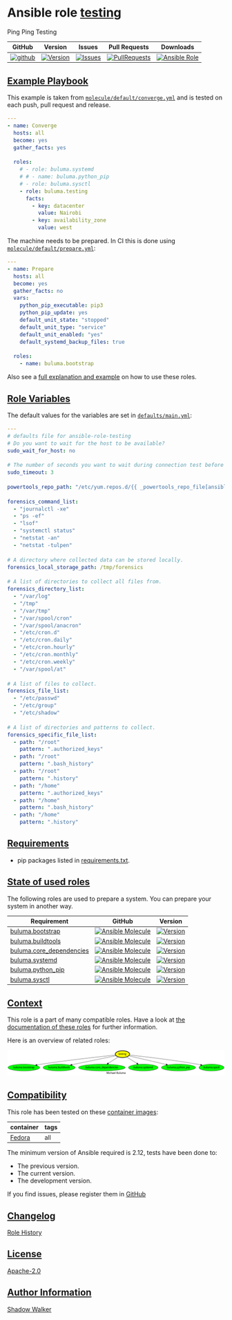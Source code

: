 # Ansible role [testing](https://galaxy.ansible.com/ui/standalone/roles/buluma/testing/documentation)

Ping Ping Testing

|GitHub|Version|Issues|Pull Requests|Downloads|
|------|-------|------|-------------|---------|
|[![github](https://github.com/buluma/ansible-role-testing/actions/workflows/molecule.yml/badge.svg)](https://github.com/buluma/ansible-role-testing/actions/workflows/molecule.yml)|[![Version](https://img.shields.io/github/release/buluma/ansible-role-testing.svg)](https://github.com/buluma/ansible-role-testing/releases/)|[![Issues](https://img.shields.io/github/issues/buluma/ansible-role-testing.svg)](https://github.com/buluma/ansible-role-testing/issues/)|[![PullRequests](https://img.shields.io/github/issues-pr-closed-raw/buluma/ansible-role-testing.svg)](https://github.com/buluma/ansible-role-testing/pulls/)|[![Ansible Role](https://img.shields.io/ansible/role/d/buluma/testing)](https://galaxy.ansible.com/ui/standalone/roles/buluma/testing/documentation)|

## [Example Playbook](#example-playbook)

This example is taken from [`molecule/default/converge.yml`](https://github.com/buluma/ansible-role-testing/blob/master/molecule/default/converge.yml) and is tested on each push, pull request and release.

```yaml
---
- name: Converge
  hosts: all
  become: yes
  gather_facts: yes

  roles:
    # - role: buluma.systemd
    # # - name: buluma.python_pip
    # - role: buluma.sysctl
    - role: buluma.testing
      facts:
        - key: datacenter
          value: Nairobi
        - key: availability_zone
          value: west
```

The machine needs to be prepared. In CI this is done using [`molecule/default/prepare.yml`](https://github.com/buluma/ansible-role-testing/blob/master/molecule/default/prepare.yml):

```yaml
---
- name: Prepare
  hosts: all
  become: yes
  gather_facts: no
  vars:
    python_pip_executable: pip3
    python_pip_update: yes
    default_unit_state: "stopped"
    default_unit_type: "service"
    default_unit_enabled: "yes"
    default_systemd_backup_files: true

  roles:
    - name: buluma.bootstrap
```

Also see a [full explanation and example](https://buluma.github.io/how-to-use-these-roles.html) on how to use these roles.

## [Role Variables](#role-variables)

The default values for the variables are set in [`defaults/main.yml`](https://github.com/buluma/ansible-role-testing/blob/master/defaults/main.yml):

```yaml
---
# defaults file for ansible-role-testing
# Do you want to wait for the host to be available?
sudo_wait_for_host: no

# The number of seconds you want to wait during connection test before failing.
sudo_timeout: 3

powertools_repo_path: "/etc/yum.repos.d/{{ _powertools_repo_file[ansible_distribution] }}"

forensics_command_list:
  - "journalctl -xe"
  - "ps -ef"
  - "lsof"
  - "systemctl status"
  - "netstat -an"
  - "netstat -tulpen"

# A directory where collected data can be stored locally.
forensics_local_storage_path: /tmp/forensics

# A list of directories to collect all files from.
forensics_directory_list:
  - "/var/log"
  - "/tmp"
  - "/var/tmp"
  - "/var/spool/cron"
  - "/var/spool/anacron"
  - "/etc/cron.d"
  - "/etc/cron.daily"
  - "/etc/cron.hourly"
  - "/etc/cron.monthly"
  - "/etc/cron.weekly"
  - "/var/spool/at"

# A list of files to collect.
forensics_file_list:
  - "/etc/passwd"
  - "/etc/group"
  - "/etc/shadow"

# A list of directories and patterns to collect.
forensics_specific_file_list:
  - path: "/root"
    pattern: ".authorized_keys"
  - path: "/root"
    pattern: ".bash_history"
  - path: "/root"
    pattern: ".history"
  - path: "/home"
    pattern: ".authorized_keys"
  - path: "/home"
    pattern: ".bash_history"
  - path: "/home"
    pattern: ".history"
```

## [Requirements](#requirements)

- pip packages listed in [requirements.txt](https://github.com/buluma/ansible-role-testing/blob/master/requirements.txt).

## [State of used roles](#state-of-used-roles)

The following roles are used to prepare a system. You can prepare your system in another way.

| Requirement | GitHub | Version |
|-------------|--------|--------|
|[buluma.bootstrap](https://galaxy.ansible.com/buluma/bootstrap)|[![Ansible Molecule](https://github.com/buluma/ansible-role-bootstrap/actions/workflows/molecule.yml/badge.svg)](https://github.com/buluma/ansible-role-bootstrap/actions/workflows/molecule.yml)|[![Version](https://img.shields.io/github/release/buluma/ansible-role-bootstrap.svg)](https://github.com/shadowwalker/ansible-role-bootstrap)|
|[buluma.buildtools](https://galaxy.ansible.com/buluma/buildtools)|[![Ansible Molecule](https://github.com/buluma/ansible-role-buildtools/actions/workflows/molecule.yml/badge.svg)](https://github.com/buluma/ansible-role-buildtools/actions/workflows/molecule.yml)|[![Version](https://img.shields.io/github/release/buluma/ansible-role-buildtools.svg)](https://github.com/shadowwalker/ansible-role-buildtools)|
|[buluma.core_dependencies](https://galaxy.ansible.com/buluma/core_dependencies)|[![Ansible Molecule](https://github.com/buluma/ansible-role-core_dependencies/actions/workflows/molecule.yml/badge.svg)](https://github.com/buluma/ansible-role-core_dependencies/actions/workflows/molecule.yml)|[![Version](https://img.shields.io/github/release/buluma/ansible-role-core_dependencies.svg)](https://github.com/shadowwalker/ansible-role-core_dependencies)|
|[buluma.systemd](https://galaxy.ansible.com/buluma/systemd)|[![Ansible Molecule](https://github.com/buluma/ansible-role-systemd/actions/workflows/molecule.yml/badge.svg)](https://github.com/buluma/ansible-role-systemd/actions/workflows/molecule.yml)|[![Version](https://img.shields.io/github/release/buluma/ansible-role-systemd.svg)](https://github.com/shadowwalker/ansible-role-systemd)|
|[buluma.python_pip](https://galaxy.ansible.com/buluma/python_pip)|[![Ansible Molecule](https://github.com/buluma/ansible-role-python_pip/actions/workflows/molecule.yml/badge.svg)](https://github.com/buluma/ansible-role-python_pip/actions/workflows/molecule.yml)|[![Version](https://img.shields.io/github/release/buluma/ansible-role-python_pip.svg)](https://github.com/shadowwalker/ansible-role-python_pip)|
|[buluma.sysctl](https://galaxy.ansible.com/buluma/sysctl)|[![Ansible Molecule](https://github.com/buluma/ansible-role-sysctl/actions/workflows/molecule.yml/badge.svg)](https://github.com/buluma/ansible-role-sysctl/actions/workflows/molecule.yml)|[![Version](https://img.shields.io/github/release/buluma/ansible-role-sysctl.svg)](https://github.com/shadowwalker/ansible-role-sysctl)|

## [Context](#context)

This role is a part of many compatible roles. Have a look at [the documentation of these roles](https://buluma.github.io/) for further information.

Here is an overview of related roles:

![dependencies](https://raw.githubusercontent.com/buluma/ansible-role-testing/png/requirements.png "Dependencies")

## [Compatibility](#compatibility)

This role has been tested on these [container images](https://hub.docker.com/u/buluma):

|container|tags|
|---------|----|
|[Fedora](https://hub.docker.com/repository/docker/buluma/fedora/general)|all|

The minimum version of Ansible required is 2.12, tests have been done to:

- The previous version.
- The current version.
- The development version.

If you find issues, please register them in [GitHub](https://github.com/buluma/ansible-role-testing/issues)

## [Changelog](#changelog)

[Role History](https://github.com/buluma/ansible-role-testing/blob/master/CHANGELOG.md)

## [License](#license)

[Apache-2.0](https://github.com/buluma/ansible-role-testing/blob/master/LICENSE)

## [Author Information](#author-information)

[Shadow Walker](https://buluma.github.io/)

